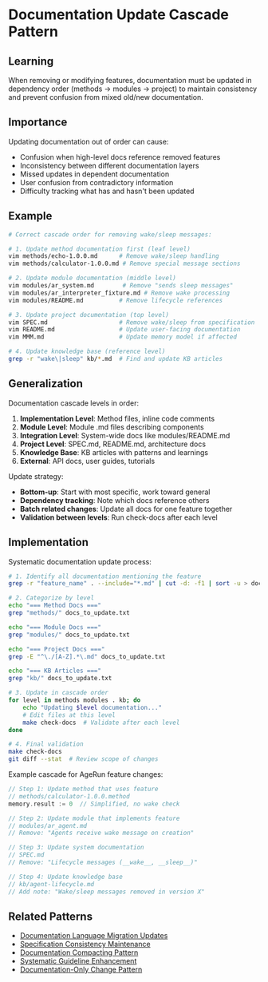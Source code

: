 # Documentation Update Cascade Pattern

## Learning
When removing or modifying features, documentation must be updated in dependency order (methods → modules → project) to maintain consistency and prevent confusion from mixed old/new documentation.

## Importance
Updating documentation out of order can cause:
- Confusion when high-level docs reference removed features
- Inconsistency between different documentation layers
- Missed updates in dependent documentation
- User confusion from contradictory information
- Difficulty tracking what has and hasn't been updated

## Example
```bash
# Correct cascade order for removing wake/sleep messages:

# 1. Update method documentation first (leaf level)
vim methods/echo-1.0.0.md      # Remove wake/sleep handling
vim methods/calculator-1.0.0.md # Remove special message sections

# 2. Update module documentation (middle level)
vim modules/ar_system.md        # Remove "sends sleep messages"
vim modules/ar_interpreter_fixture.md # Remove wake processing
vim modules/README.md          # Remove lifecycle references

# 3. Update project documentation (top level)
vim SPEC.md                    # Remove wake/sleep from specification
vim README.md                  # Update user-facing documentation
vim MMM.md                     # Update memory model if affected

# 4. Update knowledge base (reference level)
grep -r "wake\|sleep" kb/*.md  # Find and update KB articles
```

## Generalization
Documentation cascade levels in order:
1. **Implementation Level**: Method files, inline code comments
2. **Module Level**: Module .md files describing components
3. **Integration Level**: System-wide docs like modules/README.md
4. **Project Level**: SPEC.md, README.md, architecture docs
5. **Knowledge Base**: KB articles with patterns and learnings
6. **External**: API docs, user guides, tutorials

Update strategy:
- **Bottom-up**: Start with most specific, work toward general
- **Dependency tracking**: Note which docs reference others
- **Batch related changes**: Update all docs for one feature together
- **Validation between levels**: Run check-docs after each level

## Implementation
Systematic documentation update process:
```bash
# 1. Identify all documentation mentioning the feature
grep -r "feature_name" . --include="*.md" | cut -d: -f1 | sort -u > docs_to_update.txt

# 2. Categorize by level
echo "=== Method Docs ===" 
grep "methods/" docs_to_update.txt

echo "=== Module Docs ==="
grep "modules/" docs_to_update.txt

echo "=== Project Docs ==="
grep -E "^\./[A-Z].*\.md" docs_to_update.txt

echo "=== KB Articles ==="
grep "kb/" docs_to_update.txt

# 3. Update in cascade order
for level in methods modules . kb; do
    echo "Updating $level documentation..."
    # Edit files at this level
    make check-docs  # Validate after each level
done

# 4. Final validation
make check-docs
git diff --stat  # Review scope of changes
```

Example cascade for AgeRun feature changes:
```c
// Step 1: Update method that uses feature
// methods/calculator-1.0.0.method
memory.result := 0  // Simplified, no wake check

// Step 2: Update module that implements feature  
// modules/ar_agent.md
// Remove: "Agents receive wake message on creation"

// Step 3: Update system documentation
// SPEC.md
// Remove: "Lifecycle messages (__wake__, __sleep__)"

// Step 4: Update knowledge base
// kb/agent-lifecycle.md  
// Add note: "Wake/sleep messages removed in version X"
```

## Related Patterns
- [Documentation Language Migration Updates](documentation-language-migration-updates.md)
- [Specification Consistency Maintenance](specification-consistency-maintenance.md)
- [Documentation Compacting Pattern](documentation-compacting-pattern.md)
- [Systematic Guideline Enhancement](systematic-guideline-enhancement.md)
- [Documentation-Only Change Pattern](documentation-only-change-pattern.md)